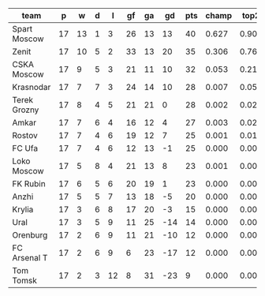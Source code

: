 |     team     | p  | w  | d | l  | gf | ga | gd  | pts | champ | top2  | top3  | top4  |  5-7  | bot4  | bot3  | bot2  |
|--------------|----|----|---|----|----|----|-----|-----|-------|-------|-------|-------|-------|-------|-------|-------|
| Spart Moscow | 17 | 13 | 1 |  3 | 26 | 13 |  13 |  40 | 0.627 | 0.904 | 0.978 | 0.993 | 0.007 | 0.000 | 0.000 | 0.000|
| Zenit        | 17 | 10 | 5 |  2 | 33 | 13 |  20 |  35 | 0.306 | 0.762 | 0.918 | 0.968 | 0.031 | 0.000 | 0.000 | 0.000|
| CSKA Moscow  | 17 |  9 | 5 |  3 | 21 | 11 |  10 |  32 | 0.053 | 0.218 | 0.563 | 0.754 | 0.214 | 0.000 | 0.000 | 0.000|
| Krasnodar    | 17 |  7 | 7 |  3 | 24 | 14 |  10 |  28 | 0.007 | 0.050 | 0.197 | 0.399 | 0.425 | 0.001 | 0.000 | 0.000|
| Terek Grozny | 17 |  8 | 4 |  5 | 21 | 21 |   0 |  28 | 0.002 | 0.020 | 0.093 | 0.221 | 0.449 | 0.001 | 0.000 | 0.000|
| Amkar        | 17 |  7 | 6 |  4 | 16 | 12 |   4 |  27 | 0.003 | 0.020 | 0.096 | 0.227 | 0.443 | 0.001 | 0.000 | 0.000|
| Rostov       | 17 |  7 | 4 |  6 | 19 | 12 |   7 |  25 | 0.001 | 0.014 | 0.075 | 0.200 | 0.415 | 0.003 | 0.000 | 0.000|
| FC Ufa       | 17 |  7 | 4 |  6 | 12 | 13 |  -1 |  25 | 0.000 | 0.005 | 0.026 | 0.078 | 0.319 | 0.010 | 0.002 | 0.000|
| Loko Moscow  | 17 |  5 | 8 |  4 | 21 | 13 |   8 |  23 | 0.001 | 0.007 | 0.035 | 0.098 | 0.342 | 0.010 | 0.001 | 0.000|
| FK Rubin     | 17 |  6 | 5 |  6 | 20 | 19 |   1 |  23 | 0.000 | 0.002 | 0.019 | 0.058 | 0.276 | 0.015 | 0.004 | 0.001|
| Anzhi        | 17 |  5 | 5 |  7 | 13 | 18 |  -5 |  20 | 0.000 | 0.000 | 0.001 | 0.005 | 0.063 | 0.126 | 0.036 | 0.007|
| Krylia       | 17 |  3 | 6 |  8 | 17 | 20 |  -3 |  15 | 0.000 | 0.000 | 0.000 | 0.001 | 0.016 | 0.346 | 0.161 | 0.056|
| Ural         | 17 |  3 | 5 |  9 | 11 | 25 | -14 |  14 | 0.000 | 0.000 | 0.000 | 0.000 | 0.002 | 0.751 | 0.475 | 0.232|
| Orenburg     | 17 |  2 | 6 |  9 | 11 | 21 | -10 |  12 | 0.000 | 0.000 | 0.000 | 0.000 | 0.001 | 0.843 | 0.624 | 0.354|
| FC Arsenal T | 17 |  2 | 6 |  9 |  6 | 23 | -17 |  12 | 0.000 | 0.000 | 0.000 | 0.000 | 0.000 | 0.910 | 0.759 | 0.517|
| Tom Tomsk    | 17 |  2 | 3 | 12 |  8 | 31 | -23 |   9 | 0.000 | 0.000 | 0.000 | 0.000 | 0.000 | 0.982 | 0.937 | 0.834|
